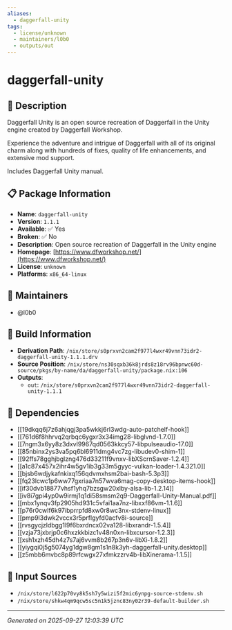 ```yaml
---
aliases:
  - daggerfall-unity
tags:
  - license/unknown
  - maintainers/l0b0
  - outputs/out
---
```


# daggerfall-unity

## 📝 Description

Daggerfall Unity is an open source recreation of Daggerfall in the Unity engine created by Daggerfall Workshop.

Experience the adventure and intrigue of Daggerfall with all of its original charm along with hundreds of fixes, quality of life enhancements, and extensive mod support.

Includes Daggerfall Unity manual.




## 📋 Package Information

- **Name**: `daggerfall-unity`
- **Version**: `1.1.1`
- **Available**: ✅ Yes
- **Broken**: ✅ No
- **Description**: Open source recreation of Daggerfall in the Unity engine
- **Homepage**: [https://www.dfworkshop.net/](https://www.dfworkshop.net/)
- **License**: `unknown`
- **Platforms**: `x86_64-linux`
## 👥 Maintainers

- @l0b0


## 🔧 Build Information

- **Derivation Path**: `/nix/store/s0prxvn2cam2f977l4wxr49vnn73idr2-daggerfall-unity-1.1.1.drv`
- **Source Position**: `/nix/store/ns30sqxb36k8jrds8z18rv96bpnwc60d-source/pkgs/by-name/da/daggerfall-unity/package.nix:106`
- **Outputs**:
  - `out`:  `/nix/store/s0prxvn2cam2f977l4wxr49vnn73idr2-daggerfall-unity-1.1.1`

## 🔗 Dependencies

- [[19dkqq6j7z6ahjqgj3pa5wkkj6rl3wdg-auto-patchelf-hook]]
- [[761d6f8hhrvq2qrbqc6ygxr3x34img28-libglvnd-1.7.0]]
- [[7ngm3x6yy8z3dxvl9967qd0563kkcy57-libpulseaudio-17.0]]
- [[85nbinx2ys3va5pq6bl6911dmg4vc7zg-libudev0-shim-1]]
- [[92ffs78gghjbglzng476d33211f9vnxv-libXScrnSaver-1.2.4]]
- [[a1c87x457x2ihr4w5gv1ib3g33m5gyyc-vulkan-loader-1.4.321.0]]
- [[bjsb6wdjykafnkixq156qdvmxhsm2bai-bash-5.3p3]]
- [[fq23lcwc1p6ww77gxriaa7n57wva6mag-copy-desktop-items-hook]]
- [[if30dvb18877vhsf1yhq7bzsgw20xlby-alsa-lib-1.2.14]]
- [[iv8i7gpi4yp0w9irmj1q1di58smsm2q9-Daggerfall-Unity-Manual.pdf]]
- [[mbx1ynqv3fp2905hd931c5vfai1aa7nz-libxxf86vm-1.1.6]]
- [[p76r0cwlf6k97ibprrpfd8xw0r8wc3nx-stdenv-linux]]
- [[pmp9l3dwk2vccx3r5prflgyfd0acfv8i-source]]
- [[rvsgycjzldbgg1l9f6bxrdncx02va128-libxrandr-1.5.4]]
- [[vzja73jxbrjp0c6hxzkkbizc1v48n0xn-libxcursor-1.2.3]]
- [[xsh1xzh45dh4z7s7aj6vvm8b267p3n6v-libXi-1.8.2]]
- [[yiygqi0j5g5074yg1dgw8gm1s1n8k3yh-daggerfall-unity.desktop]]
- [[z5mbb6mvbc8p89rfcwgx27xfmkzzrv4b-libXinerama-1.1.5]]

## 📁 Input Sources

- `/nix/store/l622p70vy8k5sh7y5wizi5f2mic6ynpg-source-stdenv.sh`
- `/nix/store/shkw4qm9qcw5sc5n1k5jznc83ny02r39-default-builder.sh`

---
*Generated on 2025-09-27 12:03:39 UTC*
